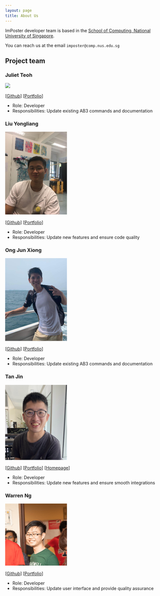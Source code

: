 ```yaml
---
layout: page
title: About Us
---
```


ImPoster developer team is based in the [School of Computing, National University of Singapore](http://www.comp.nus.edu.sg).

You can reach us at the email `imposter@comp.nus.edu.sg`

## Project team

### Juliet Teoh

<img src="images/julietteoh.png" width="200px">

[[Github](http://github.com/JulietTeoh)]
[[Portfolio](team/julietteoh.md)]

* Role: Developer
* Responsibilities: Update existing AB3 commands and documentation

### Liu Yongliang

<img src="images/tlylt.png" width="200px">

[[Github](http://github.com/tlylt)]
[[Portfolio](team/tlylt.md)]

* Role: Developer
* Responsibilities: Update new features and ensure code quality

### Ong Jun Xiong

<img src="images/ong6.png" width="200px">

[[Github](http://github.com/ong6)]
[[Portfolio](team/ong6.md)]

* Role: Developer
* Responsibilities: Update existing AB3 commands and documentation

### Tan Jin

<img src="images/tjtanjin.png" width="200px">

[[Github](http://github.com/tjtanjin)]
[[Portfolio](team/tjtanjin.md)]
[[Homepage](https://tjtanjin.com)]

* Role: Developer
* Responsibilities: Update new features and ensure smooth integrations

### Warren Ng

<img src="images/nightraven49.png" width="200px">

[[Github](http://github.com/nightraven49)]
[[Portfolio](team/nightraven49.md)]

* Role: Developer
* Responsibilities: Update user interface and provide quality assurance
